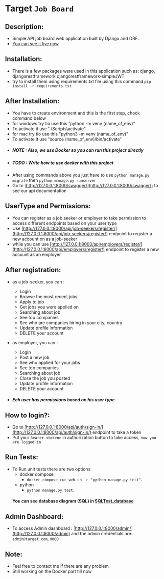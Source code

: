 # Target ` Job Board `

## Description:
* Simple API job board web application built by Django and DRF.
* [You can see it live now](www.target.board.com)


## Installation:
* There is a few packages were used in this application such as: django, djangorestframework djangorestframework-simpleJWT
* try to install them using requirements.txt file using this command ` pip install -r requirements.txt `


## After Installation:
* You have to create environment and this is the first step, check command below
* for windows try tio use this "python -m venv (name_of_env)"
* To activate it use ".\Scripts\activate"
* for mac try tio use this "python3 -m venv (name_of_env)"
* To activate it use "source (name_of_env)/bin/activate"
* ##### NOTE : Also, we use Docker so you can run this project directly
* ##### TODO : Write how to use docker with this project 
* After using commands above you just have to use `python manage.py migrate` then `python manage.py runserver`
* Go to [http://127.0.0.1:8000/swagger/](http://127.0.0.1:8000/swagger/) to see our api documentation


## UserType and Permissions:
* You can register as a job seeker or employer to take permission to access different endpoints based on your user type
* Use [http://127.0.0.1:8000/api/job-seekers/register/](http://127.0.0.1:8000/api/job-seekers/register/) endpoint to register a new account on as a job-seeker
* while you can use [http://127.0.0.1:8000/api/employers/register/](http://127.0.0.1:8000/api/employers/register/) endpoint to register a new account as an employer


## After registration:
* as a job-seeker, you can :
    - Login
    - Browse the most recent jobs
    - Apply to job
    - Get jobs you were applied on 
    - Searching about job
    - See top companies
    - See who are companies hiring in your city, country
    - Update profile information
    - DELETE your account

* as employer, you can :
    - Login
    - Post a new job
    - See who applied for your jobs
    - See top companies
    - Searching about job
    - Close the job you posted
    - Update profile information
    - DELETE your account

* #####  Ech user has permissions based on his user type

## How to login?:
- Go to [http://127.0.0.1:8000/api/auth/sign-in/](http://127.0.0.1:8000/api/auth/sign-in/) endpoint to take a token
- Put your `Bearer <token>` in authorization button to take access, `now you are logged in`

## Run Tests:
- To Run unit tests there are two options:
    - docker compose
        - `docker-compose run web sh -c "python manage.py test"`.
    - python
        - `python manage.py test`.
    #### You can see database diagram (SQL) in [SQLTest_database](https://github.com/Mahmoud-Emad/Target/tree/master/SQLTest_database)

## Admin Dashboard:
- To access Admin dashboard : [http://127.0.0.1:8000/admin/](http://127.0.0.1:8000/admin) and the admin credentials are: `admin@target.com`, `0000`

## Note:
- Feel free to contact me if there are any problem
- Still working on the Docker part till now 